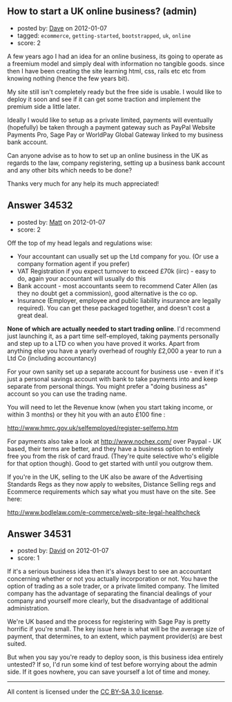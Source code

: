 ## How to start a UK online business? (admin)

- posted by: [Dave](https://stackexchange.com/users/-1/15472-dave) on 2012-01-07
- tagged: `ecommerce`, `getting-started`, `bootstrapped`, `uk`, `online`
- score: 2

A few years ago I had an idea for an online business, its going to operate as a freemium model and simply deal with information no tangible goods. since then I have been creating the site learning html, css, rails etc etc from knowing nothing (hence the few years bit). 

My site still isn't completely ready but the free side is usable. I would like to deploy it soon and see if it can get some traction and implement the premium side a little later. 

Ideally I would like to setup as a private limited, payments will eventually (hopefully) be taken through a payment gateway such as PayPal Website Payments Pro, Sage Pay or WorldPay Global Gateway linked to my business bank account.

Can anyone advise as to how to set up an online business in the UK as regards to the law, company registering, setting up a business bank account and any other bits which needs to be done? 

Thanks very much for any help its much appreciated!


## Answer 34532

- posted by: [Matt](https://stackexchange.com/users/-1/8784-matt) on 2012-01-07
- score: 2

Off the top of my head legals and regulations wise:

 - Your accountant can usually set up the Ltd company for you.  (Or use a company formation agent if you prefer)
 - VAT Registration if you expect turnover to exceed £70k (iirc) - easy to do, again your accountant will usually do this
 - Bank account - most accountants seem to recommend Cater Allen (as they no doubt get a commission), good alternative is the co op.
 - Insurance (Employer, employee and public liability insurance are legally required).  You can get these packaged together, and doesn't cost a great deal.

**None of which are actually needed to start trading online**.  I'd recommend just launching it, as a part time self-employed, taking payments personally and step up to a LTD co when you have proved it works.  Apart from anything else you have a yearly overhead of roughly £2,000 a year to run a Ltd Co (including accountancy)

For your own sanity set up a separate account for business use - even if it's just a personal savings account with bank to take payments into and keep separate from personal things.  You might prefer a "doing business as" account so you can use the trading name.

You will need to let the Revenue know (when you start taking income, or within 3 months) or they hit you with an auto £100 fine :

http://www.hmrc.gov.uk/selfemployed/register-selfemp.htm

For payments also take a look at http://www.nochex.com/ over Paypal - UK based, their terms are better, and they have a business option to entirely free you from the risk of card fraud.  (They're quite selective who's eligible for that option though).  Good to get started with until you outgrow them.

If you're in the UK, selling to the UK also be aware of the Advertising Standards Regs as they now apply to websites, Distance Selling regs and Ecommerce requirements which say what you must have on the site.  See here:

http://www.bodlelaw.com/e-commerce/web-site-legal-healthcheck


## Answer 34531

- posted by: [David](https://stackexchange.com/users/-1/5460-david) on 2012-01-07
- score: 1

If it's a serious business idea then it's always best to see an accountant concerning whether or not you actually incorporation or not. You have the option of trading as a sole trader, or a private limited company. The limited company has the advantage of separating the financial dealings of your company and yourself more clearly, but the disadvantage of additional administration.

We're UK based and the process for registering with Sage Pay is pretty horrific if you're small. The key issue here is what will be the average size of payment, that determines, to an extent, which payment provider(s) are best suited.

But when you say you're ready to deploy soon, is this business idea entirely untested? If so, I'd run some kind of test before worrying about the admin side. If it goes nowhere, you can save yourself a lot of time and money.



---

All content is licensed under the [CC BY-SA 3.0 license](https://creativecommons.org/licenses/by-sa/3.0/).
